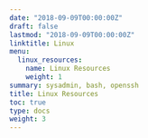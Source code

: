 ```yaml
---
date: "2018-09-09T00:00:00Z"
draft: false
lastmod: "2018-09-09T00:00:00Z"
linktitle: Linux
menu:
  linux_resources:
    name: Linux Resources
    weight: 1
summary: sysadmin, bash, openssh
title: Linux Resources
toc: true
type: docs
weight: 3
---
```


